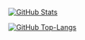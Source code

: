 [![GitHub Stats](https://github-readme-stats.vercel.app/api?username=gitchaell&theme=dark&show_icons=true&card_width=500&include_all_commits=true)](https://github.com/gitchaell/github-readme-stats)

[![GitHub Top-Langs](https://github-readme-stats.vercel.app/api/top-langs/?username=gitchaell&theme=dark&langs_count=20&layout=normal&card_width=500)](https://github.com/gitchaell/github-readme-stats)
